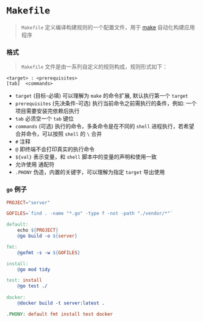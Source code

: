 # `Makefile`

> `Makefile` 定义编译构建规则的一个配置文件，用于 [make](https://en.wikipedia.org/wiki/Make_%28software%29) 自动化构建应用程序

### 格式

> `Makefile` 文件是由一系列自定义的规则构成，规则形式如下：

```
<target> : <prerequisites> 
[tab]  <commands>
```

- `target` (目标-必填) 可以理解为 `make` 的命令扩展, 默认执行第一个 `target`
- `prerequisites` (先决条件-可选) 执行当前命令之前需执行的条件，例如: 一个项目需要安装完依赖后执行
- `tab` 必须空一个 `tab` 键位
- `commands`  (可选) 执行的命令，多条命令是在不同的 `shell` 进程执行，若希望合并命令，可以按照 `shell` 的 `\` 合并
- `#` 注释
- `@` 即终端不会打印真实的执行命令
- `${val}` 表示变量，和 `shell` 脚本中的变量的声明和使用一致
- 允许使用 通配符
- `.PHONY` 伪造，内置的关键字，可以理解为指定 `target` 导出使用

### `go` 例子

```makefile
PROJECT="server"

GOFILES=`find . -name "*.go" -type f -not -path "./vendor/*"`

default:
	echo ${PROJECT}
    @go build -o ${server}

fmt:
	@gofmt -s -w ${GOFILES}

install:
	@go mod tidy

test: install
	@go test ./
    
docker:
    @docker build -t server:latest .

.PHONY: default fmt install test docker
```
